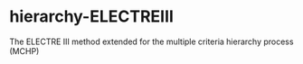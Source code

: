 # hierarchy-ELECTREIII
The ELECTRE III method extended for the multiple criteria hierarchy process (MCHP)

